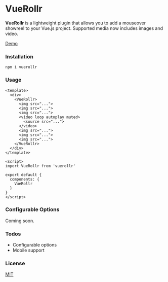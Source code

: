 # VueRollr

**VueRollr** is a lightweight plugin that allows you to add a mouseover showreel to your Vue.js project. Supported media now includes images and video.

[Demo](https://vuerollr.japick.io/)

### Installation

`npm i vuerollr`

### Usage

```vue
<template>
  <div>
    <VueRollr>
      <img src="...">
      <img src="...">
      <img src="...">
      <video loop autoplay muted>
        <source src="...">
      </video>
      <img src="...">
      <img src="...">
      <img src="...">
    </VueRollr>
  </div>
</template>

<script>
import VueRollr from 'vuerollr'

export default {
  components: {
    VueRollr
  }
}
</script>
```

### Configurable Options

Coming soon.

### Todos

 - Configurable options
 - Mobile support

### License

[MIT](https://github.com/japick/vuerollr/blob/master/LICENSE)
